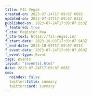 ```yaml
---
title: FIL Vegas
created-on: 2023-07-24T17:09:07.009Z
updated-on: 2023-07-24T17:09:07.022Z
published-on: 2023-07-24T17:09:07.033Z
f_featured: true
f_cta: Register Now
f_cta-text: https://fil-vegas.io/
f_start-date: 2023-10-03T17:09:07.043Z
f_end-date: 2023-10-05T17:09:07.051Z
f_event-date: 2023-07-24T17:09:07.060Z
f_event-type: Event
tags: events
layout: "[events].html"
date: 2023-07-24T17:09:07.068Z
seo:
  noindex: false
  twitter:title: summary
  twitter:card: summary
---
```

